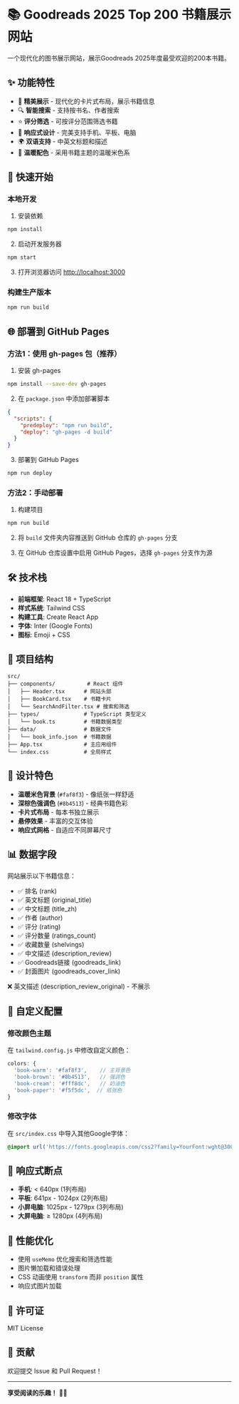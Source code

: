 # 📚 Goodreads 2025 Top 200 书籍展示网站

一个现代化的图书展示网站，展示Goodreads 2025年度最受欢迎的200本书籍。

## ✨ 功能特性

- 🎯 **精美展示** - 现代化的卡片式布局，展示书籍信息
- 🔍 **智能搜索** - 支持按书名、作者搜索
- ⭐ **评分筛选** - 可按评分范围筛选书籍
- 📱 **响应式设计** - 完美支持手机、平板、电脑
- 🌍 **双语支持** - 中英文标题和描述
- 🎨 **温暖配色** - 采用书籍主题的温暖米色系

## 🚀 快速开始

### 本地开发

1. 安装依赖
```bash
npm install
```

2. 启动开发服务器
```bash
npm start
```

3. 打开浏览器访问 [http://localhost:3000](http://localhost:3000)

### 构建生产版本

```bash
npm run build
```

## 🌐 部署到 GitHub Pages

### 方法1：使用 gh-pages 包（推荐）

1. 安装 gh-pages
```bash
npm install --save-dev gh-pages
```

2. 在 `package.json` 中添加部署脚本
```json
{
  "scripts": {
    "predeploy": "npm run build",
    "deploy": "gh-pages -d build"
  }
}
```

3. 部署到 GitHub Pages
```bash
npm run deploy
```

### 方法2：手动部署

1. 构建项目
```bash
npm run build
```

2. 将 `build` 文件夹内容推送到 GitHub 仓库的 `gh-pages` 分支

3. 在 GitHub 仓库设置中启用 GitHub Pages，选择 `gh-pages` 分支作为源

## 🛠 技术栈

- **前端框架**: React 18 + TypeScript
- **样式系统**: Tailwind CSS
- **构建工具**: Create React App
- **字体**: Inter (Google Fonts)
- **图标**: Emoji + CSS

## 📁 项目结构

```
src/
├── components/          # React 组件
│   ├── Header.tsx      # 网站头部
│   ├── BookCard.tsx    # 书籍卡片
│   └── SearchAndFilter.tsx # 搜索和筛选
├── types/              # TypeScript 类型定义
│   └── book.ts         # 书籍数据类型
├── data/               # 数据文件
│   └── book_info.json  # 书籍数据
├── App.tsx             # 主应用组件
└── index.css           # 全局样式
```

## 🎨 设计特色

- **温暖米色背景** (`#faf8f3`) - 像纸张一样舒适
- **深棕色强调色** (`#8b4513`) - 经典书籍色彩
- **卡片式布局** - 每本书独立展示
- **悬停效果** - 丰富的交互体验
- **响应式网格** - 自适应不同屏幕尺寸

## 📊 数据字段

网站展示以下书籍信息：
- ✅ 排名 (rank)
- ✅ 英文标题 (original_title)
- ✅ 中文标题 (title_zh)
- ✅ 作者 (author)
- ✅ 评分 (rating)
- ✅ 评分数量 (ratings_count)
- ✅ 收藏数量 (shelvings)
- ✅ 中文描述 (description_review)
- ✅ Goodreads链接 (goodreads_link)
- ✅ 封面图片 (goodreads_cover_link)

❌ 英文描述 (description_review_original) - 不展示

## 🔧 自定义配置

### 修改颜色主题

在 `tailwind.config.js` 中修改自定义颜色：

```javascript
colors: {
  'book-warm': '#faf8f3',    // 主背景色
  'book-brown': '#8b4513',   // 强调色
  'book-cream': '#fff8dc',   // 奶油色
  'book-paper': '#f5f5dc',  // 纸张色
}
```

### 修改字体

在 `src/index.css` 中导入其他Google字体：

```css
@import url('https://fonts.googleapis.com/css2?family=YourFont:wght@300;400;500;600;700&display=swap');
```

## 📱 响应式断点

- **手机**: < 640px (1列布局)
- **平板**: 641px - 1024px (2列布局)
- **小屏电脑**: 1025px - 1279px (3列布局)
- **大屏电脑**: ≥ 1280px (4列布局)

## 🚀 性能优化

- 使用 `useMemo` 优化搜索和筛选性能
- 图片懒加载和错误处理
- CSS 动画使用 `transform` 而非 `position` 属性
- 响应式图片加载

## 📄 许可证

MIT License

## 🤝 贡献

欢迎提交 Issue 和 Pull Request！

---

**享受阅读的乐趣！** 📖✨
